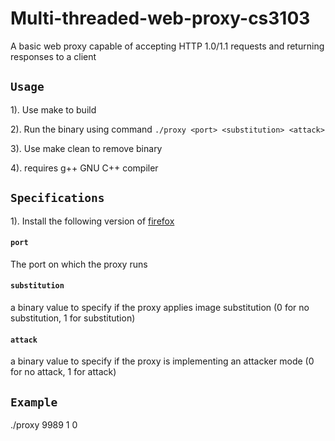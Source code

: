 # Multi-threaded-web-proxy-cs3103
A basic web proxy capable of accepting HTTP 1.0/1.1 requests and returning responses to a client

## `Usage`
1). Use make to build

2). Run the binary using command `./proxy <port> <substitution> <attack>`

3). Use make clean to remove binary

4). requires g++ GNU C++ compiler

## `Specifications` 
1). Install the following version of [firefox](https://www.mozilla.org/en-US/firefox/92.0/releasenotes/)


#### `port` 
The port on which the proxy runs

#### `substitution` 
a binary value to specify if the proxy applies image
substitution (0 for no substitution, 1 for substitution)

#### `attack` 
a binary value to specify if the proxy is implementing an
attacker mode (0 for no attack, 1 for attack)

## `Example` 
./proxy 9989 1 0
